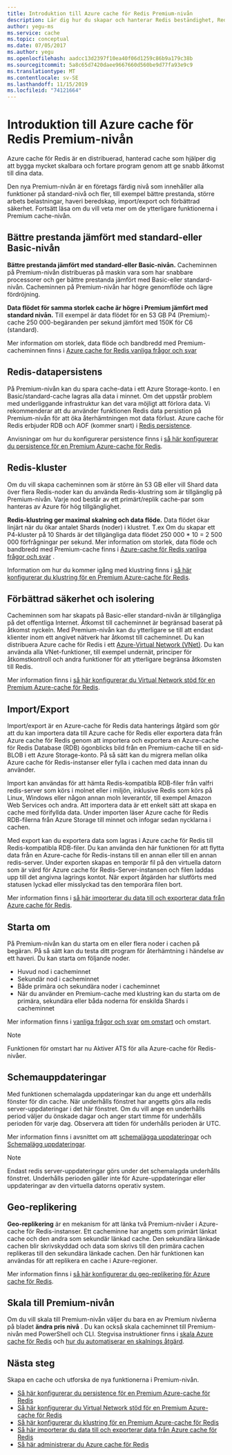 ```yaml
---
title: Introduktion till Azure cache för Redis Premium-nivån
description: Lär dig hur du skapar och hanterar Redis beständighet, Redis klustring och VNET-stöd för din Premium-nivå i Azure-cache för Redis-instanser
author: yegu-ms
ms.service: cache
ms.topic: conceptual
ms.date: 07/05/2017
ms.author: yegu
ms.openlocfilehash: aadcc13d2397f10ea40f06d1259c86b9a179c38b
ms.sourcegitcommit: 5a8c65d7420daee9667660d560be9d77fa93e9c9
ms.translationtype: MT
ms.contentlocale: sv-SE
ms.lasthandoff: 11/15/2019
ms.locfileid: "74121664"
---
```

# <a name="introduction-to-the-azure-cache-for-redis-premium-tier"></a>Introduktion till Azure cache för Redis Premium-nivån
Azure cache för Redis är en distribuerad, hanterad cache som hjälper dig att bygga mycket skalbara och fortare program genom att ge snabb åtkomst till dina data. 

Den nya Premium-nivån är en företags färdig nivå som innehåller alla funktioner på standard-nivå och fler, till exempel bättre prestanda, större arbets belastningar, haveri beredskap, import/export och förbättrad säkerhet. Fortsätt läsa om du vill veta mer om de ytterligare funktionerna i Premium cache-nivån.

## <a name="better-performance-compared-to-standard-or-basic-tier"></a>Bättre prestanda jämfört med standard-eller Basic-nivån
**Bättre prestanda jämfört med standard-eller Basic-nivån.** Cacheminnen på Premium-nivån distribueras på maskin vara som har snabbare processorer och ger bättre prestanda jämfört med Basic-eller standard-nivån. Cacheminnen på Premium-nivån har högre genomflöde och lägre fördröjning. 

**Data flödet för samma storlek cache är högre i Premium jämfört med standard nivån.** Till exempel är data flödet för en 53 GB P4 (Premium)-cache 250 000-begäranden per sekund jämfört med 150K för C6 (standard).

Mer information om storlek, data flöde och bandbredd med Premium-cacheminnen finns i [Azure cache for Redis vanliga frågor och svar](cache-faq.md#what-azure-cache-for-redis-offering-and-size-should-i-use)

## <a name="redis-data-persistence"></a>Redis-datapersistens
På Premium-nivån kan du spara cache-data i ett Azure Storage-konto. I en Basic/standard-cache lagras alla data i minnet. Om det uppstår problem med underliggande infrastruktur kan det vara möjligt att förlora data. Vi rekommenderar att du använder funktionen Redis data persistion på Premium-nivån för att öka återhämtningen mot data förlust. Azure cache för Redis erbjuder RDB och AOF (kommer snart) i [Redis persistence](https://redis.io/topics/persistence). 

Anvisningar om hur du konfigurerar persistence finns i [så här konfigurerar du persistence för en Premium Azure-cache för Redis](cache-how-to-premium-persistence.md).

## <a name="redis-cluster"></a>Redis-kluster
Om du vill skapa cacheminnen som är större än 53 GB eller vill Shard data över flera Redis-noder kan du använda Redis-klustring som är tillgänglig på Premium-nivån. Varje nod består av ett primärt/replik cache-par som hanteras av Azure för hög tillgänglighet. 

**Redis-klustring ger maximal skalning och data flöde.** Data flödet ökar linjärt när du ökar antalet Shards (noder) i klustret. T.ex Om du skapar ett P4-kluster på 10 Shards är det tillgängliga data flödet 250 000 * 10 = 2 500 000 förfrågningar per sekund. Mer information om storlek, data flöde och bandbredd med Premium-cache finns i [Azure-cache för Redis vanliga frågor och svar](cache-faq.md#what-azure-cache-for-redis-offering-and-size-should-i-use) .

Information om hur du kommer igång med klustring finns i [så här konfigurerar du klustring för en Premium Azure-cache för Redis](cache-how-to-premium-clustering.md).

## <a name="enhanced-security-and-isolation"></a>Förbättrad säkerhet och isolering
Cacheminnen som har skapats på Basic-eller standard-nivån är tillgängliga på det offentliga Internet. Åtkomst till cacheminnet är begränsad baserat på åtkomst nyckeln. Med Premium-nivån kan du ytterligare se till att endast klienter inom ett angivet nätverk har åtkomst till cacheminnet. Du kan distribuera Azure cache för Redis i ett [Azure-Virtual Network (VNet)](https://azure.microsoft.com/services/virtual-network/). Du kan använda alla VNet-funktioner, till exempel undernät, principer för åtkomstkontroll och andra funktioner för att ytterligare begränsa åtkomsten till Redis.

Mer information finns i [så här konfigurerar du Virtual Network stöd för en Premium Azure-cache för Redis](cache-how-to-premium-vnet.md).

## <a name="importexport"></a>Import/Export
Import/export är en Azure-cache för Redis data hanterings åtgärd som gör att du kan importera data till Azure cache för Redis eller exportera data från Azure cache för Redis genom att importera och exportera en Azure-cache för Redis Database (RDB) ögonblicks bild från en Premium-cache till en sid-BLOB i ett Azure Storage-konto. På så sätt kan du migrera mellan olika Azure cache för Redis-instanser eller fylla i cachen med data innan du använder.

Import kan användas för att hämta Redis-kompatibla RDB-filer från valfri redis-server som körs i molnet eller i miljön, inklusive Redis som körs på Linux, Windows eller någon annan moln leverantör, till exempel Amazon Web Services och andra. Att importera data är ett enkelt sätt att skapa en cache med förifyllda data. Under importen läser Azure cache för Redis RDB-filerna från Azure Storage till minnet och infogar sedan nycklarna i cachen.

Med export kan du exportera data som lagras i Azure cache för Redis till Redis-kompatibla RDB-filer. Du kan använda den här funktionen för att flytta data från en Azure-cache för Redis-instans till en annan eller till en annan redis-server. Under exporten skapas en temporär fil på den virtuella datorn som är värd för Azure cache för Redis-Server-instansen och filen laddas upp till det angivna lagrings kontot. När export åtgärden har slutförts med statusen lyckad eller misslyckad tas den temporära filen bort.

Mer information finns i [så här importerar du data till och exporterar data från Azure cache för Redis](cache-how-to-import-export-data.md).

## <a name="reboot"></a>Starta om
På Premium-nivån kan du starta om en eller flera noder i cachen på begäran. På så sätt kan du testa ditt program för återhämtning i händelse av ett haveri. Du kan starta om följande noder.

* Huvud nod i cacheminnet
* Sekundär nod i cacheminnet
* Både primära och sekundära noder i cacheminnet
* När du använder en Premium-cache med klustring kan du starta om de primära, sekundära eller båda noderna för enskilda Shards i cacheminnet

Mer information finns i [vanliga frågor och svar](cache-administration.md#reboot-faq) [om omstart](cache-administration.md#reboot) och omstart.

>[!NOTE]
>Funktionen för omstart har nu Aktiver ATS för alla Azure-cache för Redis-nivåer.
>
>

## <a name="schedule-updates"></a>Schemauppdateringar
Med funktionen schemalagda uppdateringar kan du ange ett underhålls fönster för din cache. När underhålls fönstret har angetts görs alla redis server-uppdateringar i det här fönstret. Om du vill ange en underhålls period väljer du önskade dagar och anger start timme för underhålls perioden för varje dag. Observera att tiden för underhålls perioden är UTC. 

Mer information finns i avsnittet om att [schemalägga uppdateringar](cache-administration.md#schedule-updates) och [Schemalägg uppdateringar](cache-administration.md#schedule-updates-faq).

> [!NOTE]
> Endast redis server-uppdateringar görs under det schemalagda underhålls fönstret. Underhålls perioden gäller inte för Azure-uppdateringar eller uppdateringar av den virtuella datorns operativ system.
> 
> 

## <a name="geo-replication"></a>Geo-replikering

**Geo-replikering** är en mekanism för att länka två Premium-nivåer i Azure-cache för Redis-instanser. Ett cacheminne har angetts som primärt länkat cache och den andra som sekundär länkad cache. Den sekundära länkade cachen blir skrivskyddad och data som skrivs till den primära cachen replikeras till den sekundära länkade cachen. Den här funktionen kan användas för att replikera en cache i Azure-regioner.

Mer information finns i [så här konfigurerar du geo-replikering för Azure cache för Redis](cache-how-to-geo-replication.md).


## <a name="to-scale-to-the-premium-tier"></a>Skala till Premium-nivån
Om du vill skala till Premium-nivån väljer du bara en av Premium nivåerna på bladet **ändra pris nivå** . Du kan också skala cacheminnet till Premium-nivån med PowerShell och CLI. Stegvisa instruktioner finns i [skala Azure cache för Redis](cache-how-to-scale.md) och [hur du automatiserar en skalnings åtgärd](cache-how-to-scale.md#how-to-automate-a-scaling-operation).

## <a name="next-steps"></a>Nästa steg
Skapa en cache och utforska de nya funktionerna i Premium-nivån.

* [Så här konfigurerar du persistence för en Premium Azure-cache för Redis](cache-how-to-premium-persistence.md)
* [Så här konfigurerar du Virtual Network stöd för en Premium Azure-cache för Redis](cache-how-to-premium-vnet.md)
* [Så här konfigurerar du klustring för en Premium Azure-cache för Redis](cache-how-to-premium-clustering.md)
* [Så här importerar du data till och exporterar data från Azure cache för Redis](cache-how-to-import-export-data.md)
* [Så här administrerar du Azure cache för Redis](cache-administration.md)

